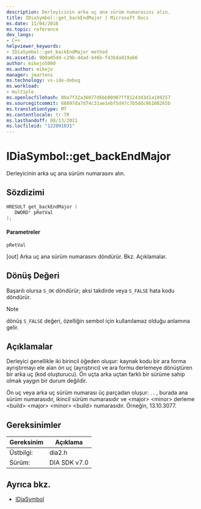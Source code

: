 ```yaml
---
description: Derleyicinin arka uç ana sürüm numarasını alın.
title: IDiaSymbol::get_backEndMajor | Microsoft Docs
ms.date: 11/04/2016
ms.topic: reference
dev_langs:
- C++
helpviewer_keywords:
- IDiaSymbol::get_backEndMajor method
ms.assetid: 900a05dd-c29b-44ad-b46b-f43bda819a66
author: mikejo5000
ms.author: mikejo
manager: jmartens
ms.technology: vs-ide-debug
ms.workload:
- multiple
ms.openlocfilehash: 09a7f32a36077d6bb80907ff81243d3d1a189257
ms.sourcegitcommit: 68897da7d74c31ae1ebf5d47c7b5ddc9b108265b
ms.translationtype: MT
ms.contentlocale: tr-TR
ms.lasthandoff: 08/13/2021
ms.locfileid: "122091031"
---
```

# <a name="idiasymbolget_backendmajor"></a>IDiaSymbol::get_backEndMajor
Derleyicinin arka uç ana sürüm numarasını alın.

## <a name="syntax"></a>Sözdizimi

```C++
HRESULT get_backEndMajor ( 
   DWORD* pRetVal
);
```

#### <a name="parameters"></a>Parametreler
 `pRetVal`

[out] Arka uç ana sürüm numarasını döndürür. Bkz. Açıklamalar.

## <a name="return-value"></a>Dönüş Değeri
 Başarılı olursa `S_OK` döndürür; aksi takdirde veya `S_FALSE` hata kodu döndürür.

> [!NOTE]
> dönüş `S_FALSE` değeri, özelliğin sembol için kullanılamaz olduğu anlamına gelir.

## <a name="remarks"></a>Açıklamalar
 Derleyici genellikle iki birincil öğeden oluşur: kaynak kodu bir ara forma ayrıştırmayı ele alan ön uç (ayrıştırıcı) ve ara formu derlemeye dönüştüren bir arka uç (kod oluşturucu). Ön uçta arka uçtan farklı bir sürüme sahip olmak yaygın bir durum değildir.

 Ön uç veya arka uç sürüm numarası üç parçadan oluşur: . . , burada ana sürüm numarasıdır, ikincil sürüm numarasıdır ve \<major> \<minor> derleme \<build> \<major> \<minor> \<build> numarasıdır. Örneğin, 13.10.3077.

## <a name="requirements"></a>Gereksinimler

|Gereksinim|Açıklama|
|-----------------|-----------------|
|Üstbilgi:|dia2.h|
|Sürüm:|DIA SDK v7.0|

## <a name="see-also"></a>Ayrıca bkz.
- [IDiaSymbol](../../debugger/debug-interface-access/idiasymbol.md)

